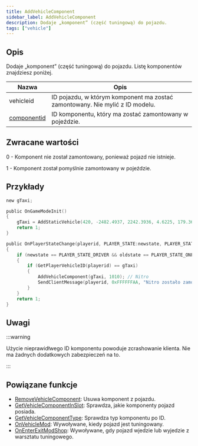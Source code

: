 ```yaml
---
title: AddVehicleComponent
sidebar_label: AddVehicleComponent
description: Dodaje „komponent” (część tuningową) do pojazdu.
tags: ["vehicle"]
---
```


## Opis

Dodaje „komponent” (część tuningową) do pojazdu. Listę komponentów znajdziesz poniżej.

| Nazwa                                      | Opis                                                                         |
| ------------------------------------------ | ---------------------------------------------------------------------------- |
| vehicleid                                  | ID pojazdu, w którym komponent ma zostać zamontowany. Nie mylić z ID modelu. |
| [componentid](../resources/carcomponentid) | ID komponentu, który ma zostać zamontowany w pojeździe.                      |

## Zwracane wartości

0 - Komponent nie został zamontowany, ponieważ pojazd nie istnieje.

1 - Komponent został pomyślnie zamontowany w pojeździe.

## Przykłady

```c
new gTaxi;

public OnGameModeInit()
{
    gTaxi = AddStaticVehicle(420, -2482.4937, 2242.3936, 4.6225, 179.3656, 6, 1); // Taxi
    return 1;
}

public OnPlayerStateChange(playerid, PLAYER_STATE:newstate, PLAYER_STATE:oldstate)
{
    if (newstate == PLAYER_STATE_DRIVER && oldstate == PLAYER_STATE_ONFOOT)
    {
        if (GetPlayerVehicleID(playerid) == gTaxi)
        {
            AddVehicleComponent(gTaxi, 1010); // Nitro
            SendClientMessage(playerid, 0xFFFFFFAA, "Nitro zostało zamontowane w taksówce.");
        }
    }
    return 1;
}
```

## Uwagi

:::warning

Użycie nieprawidłwego ID komponentu powoduje zcrashowanie klienta. Nie ma żadnych dodatkowych zabezpieczeń na to.

:::

## Powiązane funkcje

- [RemoveVehicleComponent](RemoveVehicleComponent): Usuwa komponent z pojazdu.
- [GetVehicleComponentInSlot](GetVehicleComponentInSlot): Sprawdza, jakie komponenty pojazd posiada.
- [GetVehicleComponentType](GetVehicleComponentType): Sprawdza typ komponentu po ID.
- [OnVehicleMod](../callbacks/OnVehicleMod): Wywoływane, kiedy pojazd jest tuningowany.
- [OnEnterExitModShop](../callbacks/OnEnterExitModShop): Wywoływane, gdy pojazd wjedzie lub wyjedzie z warsztatu tuningowego.
